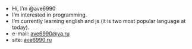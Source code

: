 * Hi, I’m @ave6990
* I’m interested in programming.
* I’m currently learning english and js (it is two most popular language at today).
* e-mail: ave6990@ya.ru
* site: [ave6990.ru](https://ave6990.ru)

<!---
ave6990/ave6990 is a ✨ special ✨ repository because its `README.md` (this file) appears on your GitHub profile.
You can click the Preview link to take a look at your changes.
--->

